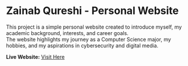 # Zainab Qureshi - Personal Website

This project is a simple personal website created to introduce myself, my academic background, interests, and career goals.  
The website highlights my journey as a Computer Science major, my hobbies, and my aspirations in cybersecurity and digital media.  

**Live Website:** [Visit Here](https://zainqure.github.io)